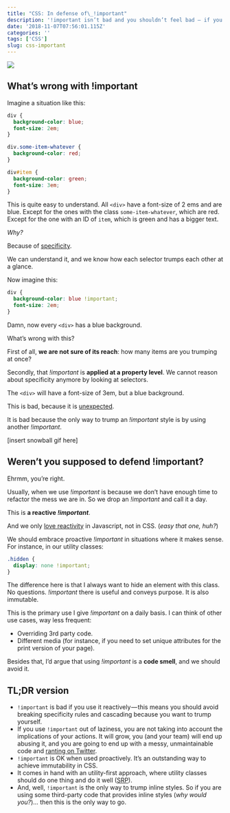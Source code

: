 ```yaml
---
title: "CSS: In defense of\_!important"
description: '!important isn’t bad and you shouldn’t feel bad — if you know how to use it'
date: '2018-11-07T07:56:01.115Z'
categories: ''
tags: ['CSS']
slug: css-important
---
```


![](https://cdn-images-1.medium.com/max/1200/1*PVy5JNbDae-riozZ7upI8Q.png)

## What’s wrong with !important

Imagine a situation like this:

```css
div {
  background-color: blue;
  font-size: 2em;
}

div.some-item-whatever {
  background-color: red;
}

div#item {
  background-color: green;
  font-size: 3em;
}
```

This is quite easy to understand. All `<div>` have a font-size of 2 ems and are blue. Except for the ones with the class `some-item-whatever`, which are red. Except for the one with an ID of `item`, which is green and has a bigger text.

_Why?_

Because of [specificity](https://calidae.blog/button-button-button-button-db2538ee731f).

We can understand it, and we know how each selector trumps each other at a glance.

Now imagine this:

```css
div {
  background-color: blue !important;
  font-size: 2em;
}
```

Damn, now every `<div>` has a blue background.

What’s wrong with this?

First of all, **we are not sure of its reach**: how many items are you trumping at once?

Secondly, that *!important* is **applied at a property level**. We cannot reason about specificity anymore by looking at selectors.

The `<div>` will have a font-size of 3em, but a blue background.

This is bad, because it is [unexpected](http://wiki.c2.com/?PrincipleOfLeastAstonishment).

It is bad because the only way to trump an *!important* style is by using another *!important*.

\[insert snowball gif here\]

## Weren’t you supposed to defend !important?

Ehrmm, you’re right.

Usually, when we use *!important* is because we don’t have enough time to refactor the mess we are in. So we drop an *!important* and call it a day.

This is **a reactive *!important***.

And we only [love reactivity](https://hackernoon.com/how-to-build-your-own-reactivity-system-fc48863a1b7c) in Javascript, not in CSS. (_easy that one, huh?_)

We should embrace proactive *!important* in situations where it makes sense. For instance, in our utility classes:

```css
.hidden {
  display: none !important;
}
```

The difference here is that I always want to hide an element with this class. No questions. *!important* there is useful and conveys purpose. It is also immutable.

This is the primary use I give *!important* on a daily basis. I can think of other use cases, way less frequent:

- Overriding 3rd party code.
- Different media (for instance, if you need to set unique attributes for the print version of your page).

Besides that, I’d argue that using *!important* is a **code smell**, and we should avoid it.

## TL;DR version

- `!important` is bad if you use it reactively — this means you should avoid breaking specificity rules and cascading because you want to trump yourself.
- If you use `!important` out of laziness, you are not taking into account the implications of your actions. It will grow, you (and your team) will end up abusing it, and you are going to end up with a messy, unmaintainable code and [ranting on Twitter](https://twitter.com/iamdevloper/status/753716544949981184?lang=ca).
- `!important` is OK when used proactively. It’s an outstanding way to achieve immutability in CSS.
- It comes in hand with an utility-first approach, where utility classes should do one thing and do it well ([SRP](https://en.wikipedia.org/wiki/Single_responsibility_principle)).
- And, well, `!important` is the only way to trump inline styles. So if you are using some third-party code that provides inline styles (_why would you?_)… then this is the only way to go.
